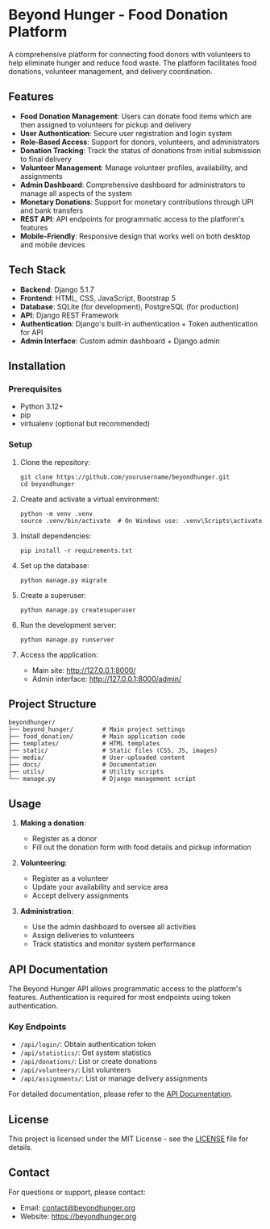 # Beyond Hunger - Food Donation Platform

A comprehensive platform for connecting food donors with volunteers to help eliminate hunger and reduce food waste. The platform facilitates food donations, volunteer management, and delivery coordination.

## Features

- **Food Donation Management**: Users can donate food items which are then assigned to volunteers for pickup and delivery
- **User Authentication**: Secure user registration and login system
- **Role-Based Access**: Support for donors, volunteers, and administrators
- **Donation Tracking**: Track the status of donations from initial submission to final delivery
- **Volunteer Management**: Manage volunteer profiles, availability, and assignments
- **Admin Dashboard**: Comprehensive dashboard for administrators to manage all aspects of the system
- **Monetary Donations**: Support for monetary contributions through UPI and bank transfers
- **REST API**: API endpoints for programmatic access to the platform's features
- **Mobile-Friendly**: Responsive design that works well on both desktop and mobile devices

## Tech Stack

- **Backend**: Django 5.1.7
- **Frontend**: HTML, CSS, JavaScript, Bootstrap 5
- **Database**: SQLite (for development), PostgreSQL (for production)
- **API**: Django REST Framework
- **Authentication**: Django's built-in authentication + Token authentication for API
- **Admin Interface**: Custom admin dashboard + Django admin

## Installation

### Prerequisites

- Python 3.12+
- pip
- virtualenv (optional but recommended)

### Setup

1. Clone the repository:
   ```
   git clone https://github.com/yourusername/beyondhunger.git
   cd beyondhunger
   ```

2. Create and activate a virtual environment:
   ```
   python -m venv .venv
   source .venv/bin/activate  # On Windows use: .venv\Scripts\activate
   ```

3. Install dependencies:
   ```
   pip install -r requirements.txt
   ```

4. Set up the database:
   ```
   python manage.py migrate
   ```

5. Create a superuser:
   ```
   python manage.py createsuperuser
   ```

6. Run the development server:
   ```
   python manage.py runserver
   ```

7. Access the application:
   - Main site: http://127.0.0.1:8000/
   - Admin interface: http://127.0.0.1:8000/admin/

## Project Structure

```
beyondhunger/
├── beyond_hunger/        # Main project settings
├── food_donation/        # Main application code
├── templates/            # HTML templates
├── static/               # Static files (CSS, JS, images)
├── media/                # User-uploaded content
├── docs/                 # Documentation
├── utils/                # Utility scripts
└── manage.py             # Django management script
```

## Usage

1. **Making a donation**:
   - Register as a donor
   - Fill out the donation form with food details and pickup information
   
2. **Volunteering**:
   - Register as a volunteer
   - Update your availability and service area
   - Accept delivery assignments
   
3. **Administration**:
   - Use the admin dashboard to oversee all activities
   - Assign deliveries to volunteers
   - Track statistics and monitor system performance

## API Documentation

The Beyond Hunger API allows programmatic access to the platform's features. Authentication is required for most endpoints using token authentication.

### Key Endpoints

- `/api/login/`: Obtain authentication token
- `/api/statistics/`: Get system statistics
- `/api/donations/`: List or create donations
- `/api/volunteers/`: List volunteers
- `/api/assignments/`: List or manage delivery assignments

For detailed documentation, please refer to the [API Documentation](docs/api_documentation.md).

## License

This project is licensed under the MIT License - see the [LICENSE](LICENSE) file for details.

## Contact

For questions or support, please contact:
- Email: contact@beyondhunger.org
- Website: https://beyondhunger.org
